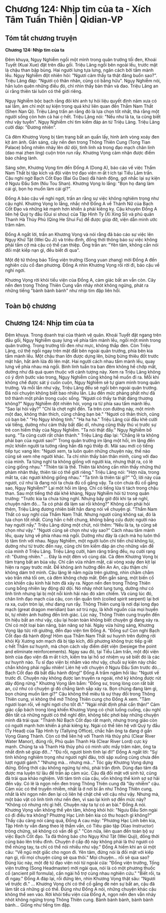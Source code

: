 # Chương 124: Nhịp tim của ta - Xích Tâm Tuần Thiên | Qidian-VP

## Tóm tắt chương truyện

**Chương 124: Nhịp tim của ta**

Đêm khuya, Ngụy Nghiễm ngồi một mình trong quân trướng tối đen, Khoái Tuyết (Kuai Xue) đặt trên đầu gối. Triệu Lãng ngồi bên ngoài lều, trước mặt là chậu than bập bùng. Hai người lưng tựa lưng, ngăn cách bởi tấm mành lều. Ngụy Nghiễm đột nhiên hỏi: "Ngươi cảm thấy ta thật đáng buồn sao?". Triệu Lãng đáp: "Ngươi có thân nhân, cũng có bằng hữu". Ngụy Nghiễm nói, hắn luôn quên những điều đó, chỉ nhìn thấy bản thân và đao. Triệu Lãng an ủi rằng thiên tài luôn có thế giới riêng.

Ngụy Nghiễm bộc bạch rằng đôi khi anh tự hỏi liệu quyết định năm xưa có sai lầm, ám chỉ một sự kiện trong quá khứ liên quan đến Thẩm Nam Thất (Shen Nan Qi). Triệu Lãng trấn an rằng đó là lựa chọn tốt nhất, thà rằng một người sống còn hơn cả hai c·hết. Triệu Lãng nói: "Nếu như là ta, ta cũng biết như vậy tuyển". Ngụy Nghiễm chỉ tìm kiếm đáp án từ Triệu Lãng. Triệu Lãng cười đáp: "Đương nhiên".

Cả đêm Khương Vọng bị tâm trạng bất an quấn lấy, hình ảnh vòng xoáy đen kịt ám ảnh. Gần sáng, cây nến đen trong Thông Thiên Cung (Tong Tian Palace) bỗng nhiên nhảy lên dữ dội, tinh linh xà trong đạo mạch chân linh (dao mai zhen ling) cuộn tròn run rẩy. Khương Vọng cảm nhận được điềm báo chẳng lành.

Sáng sớm, Khương Vọng tìm đến Đổng A (Dong A), báo cáo về việc Thẩm Nam Thất bị tập kích và đội viện trợ đạo viện m·ất t·ích tại Tiểu Lâm trấn. Cậu nghi ngờ Bạch Cốt Đạo (Bai Gu Dao) đã hành động, gợi nhắc lại sự kiện ở Ngưu Đầu Sơn (Niu Tou Shan). Khương Vọng lo lắng: "Bọn họ đang làm cái gì, bọn họ muốn làm cái gì?".

Đổng A bảo cậu về nghỉ ngơi, trấn an rằng sự việc không nghiêm trọng như cậu nghĩ. Khương Vọng lo lắng, nhắc nhở Đổng A về Thánh Nữ của Bạch Cốt Đạo và những kẻ mạnh hơn khiến ả phải kiêng kỵ. Cậu khuyên Đổng A liên hệ Quý ty đầu (Gui si shou) của Tập Hình Ty (Xi Xing Si) và phủ quân Thanh Hà Thủy Phủ (Qing He Shui Fu) để được giúp đỡ, viện dẫn minh ước trăm năm.

Đổng A ngắt lời, trấn an Khương Vọng và nói rằng đã báo cáo sự việc lên Ngụy Khứ Tật (Wei Qu Ji) và triều đình, đồng thời thông báo sự việc không phải tầm cỡ mà cậu có thể can thiệp. Ông trấn an: "Yên tâm, không cần nói đối mặt kiếp nạn gì, đều biết đi qua".

Một đệ tử thông báo Tống viện trưởng (Song yuan zhang) mời Đổng A đến nghiên cứu cổ đan phương. Đổng A nhìn Khương Vọng rồi rời đi, bảo cậu về nghỉ ngơi.

Khương Vọng rời khỏi tiểu viện của Đổng A, cảm giác bất an vẫn còn. Cây nến đen trong Thông Thiên Cung vẫn nhảy nhót không ngừng, phát ra những tiếng "bành bành bành" như nhịp tim đập liên hồi.

## Toàn bộ chương

## Chương 124: Nhịp tim của ta

Đêm khuya.
Trong doanh trại của thành vệ quân.
Khoái Tuyết đặt ngang trên đầu gối, Ngụy Nghiễm quay lưng về phía tấm mành lều, ngồi một mình trong quân trướng.
Trong trướng tối đen như mực, không thắp đèn.
Còn Triệu Lãng, cứ thế ngồi ngay trên mặt đất bên ngoài quân trướng, phía bên kia tấm mành lều.
Một chậu than lớn được dựng lên, bừng bừng thiêu đốt trước mặt hắn, hắt ánh lửa đỏ lên mặt.
Hai người cách nhau tấm mành lều, quay lưng về phía nhau mà ngồi.
Binh lính tuần tra ban đêm không hề chớp mắt, dường như đã quá quen thuộc với cảnh tượng này.
Xem ra Triệu Lãng không có ý định bước vào trong, Ngụy Nghiễm cũng không hề muốn đi ra.
Mỗi khi không chế được sát ý cuồn cuộn, Ngụy Nghiễm sẽ tự giam mình trong quân trướng.
Và mỗi lần như vậy, Triệu Lãng đều sẽ ngồi bên ngoài quân trướng.
Đã nói chuyện không biết bao nhiêu lần.
Lâu đến mức phảng phất như đã trở thành một phần trong cuộc sống.
"Ngươi có thấy ta thật đáng thương không?" Ngụy Nghiễm đột nhiên hỏi, vọng ra từ phía sau tấm mành lều.
"Sao lại hỏi vậy?"
"Chỉ là chợt nghĩ đến. Ta trên con đường này, một mình một đao, không thân thích, cũng chẳng bạn bè."
"Ngươi có thân thích, cũng có bạn bè."
"Họ Ngụy không tính."
"Ha ha ha." Triệu Lãng cúi đầu khẽ cười vài tiếng, dường như cảm thấy bất đắc dĩ, nhưng cũng thấy thú vị trước sự trẻ con hiếm thấy của Ngụy Nghiễm.
"Ta nói thật đấy." Ngụy Nghiễm bổ sung.
"Ta cũng cười rất chân thành." Triệu Lãng đáp lại: "Chẳng lẽ ta không phải bạn của ngươi sao?"
Trong quân trướng im lặng một hồi, im lặng đến mức khiến người ta tưởng rằng hắn đã ngủ thiếp đi.
Mãi sau mới có tiếng tiếp tục vang lên: "Ngươi xem, ta luôn quên những chuyện này, thế nào cũng sẽ xem nhẹ người khác. Ta chỉ nhìn thấy bản thân mình, cùng với đao của mình. Ta từng nghĩ ta không giống với người kia, nhưng thật ra, có lẽ cũng giống nhau."
"Thiên tài là thế. Thiên tài không cần nhìn thấy những thứ phàm nhân thấy, thiên tài có thế giới riêng." Triệu Lãng nói: "Hơn nữa, trong mắt ta, các ngươi không giống nhau."
"Ta tính là thiên tài gì?"
"Ồ, lời này của ngươi, cứ như là đang nói ta chưa đủ cố gắng vậy. Ta còn chưa đủ cố gắng sao, Ngụy Nghiễm?"
Lại một hồi im lặng.
Chỉ có tiếng lửa tí tách trong chậu than.
Sau một tiếng thở dài khẽ khàng, Ngụy Nghiễm hỏi từ trong quân trướng: "Trước kia ta chưa từng nghĩ. Nhưng bây giờ đôi khi ta sẽ nghĩ, chuyện năm đó… Ta có phải đã làm sai rồi không?"
Không cần phải hỏi thêm, Triệu Lãng đương nhiên biết hắn đang nói về chuyện gì.
"Thẩm Nam Thất có suy nghĩ của Thẩm Nam Thất. Nhưng ngươi cũng không sai, đó là lựa chọn tốt nhất. Cùng hắn c·hết chung, không bằng cứu được người nào hay người nấy." Triệu Lãng dừng một chút, nói thêm: "Nếu là ta, ta cũng sẽ chọn như vậy."
"Ngươi cũng sẽ chọn như vậy sao?"
Cách nhau tấm mành lều, quay lưng về phía nhau mà ngồi. Dường như đây là cách mà họ luôn thổ lộ tâm tình với nhau.
Ngụy Nghiễm, một người luôn chỉ tiến chứ không lùi, dường như từ trước đến nay, cũng chỉ tìm kiếm đáp án cho những vấn đề của mình ở Triệu Lãng.
Triệu Lãng cười, hàm răng trắng đều, nụ cười rạng rỡ: "Đương nhiên."
…
Đây là một đêm vô cùng dài.
Cả đêm Khương Vọng bị tâm trạng bất an bủa vây.
Chỉ cần vừa nhắm mắt, cái vòng xoáy đen kịt lại hiện ra ngay trước mắt.
Để không ảnh hưởng đến An An, cậu thậm chí không dám trở mình.
Cậu lặng lẽ nằm ngửa trên giường, nhìn chằm chằm vào trần nhà tối om, cả đêm không chợp mắt.
Đến gần sáng, một biến cố còn khiến cậu kinh hãi hơn đã xảy ra.
Ngọn nến đen trong Thông Thiên cung bỗng nhiên lay động dữ dội.
Nó nhảy nhót lung tung, dường như có linh tính nhưng lại bị một nỗi kinh hãi nào đó xâm chiếm.
Và cùng lúc đó, chân linh đạo mạch của cậu, con rắn quấn tinh (coiled spirit serpent) lại bơi ra xa, cuộn tròn lại, như đang run rẩy.
Thông Thiên cung là nơi đại long đạo mạch (great dragon meridian) ban sơ trú ngụ, là khởi nguồn của mọi huyền bí, tự nhiên ảnh hưởng đến linh giác.
Lúc này, Thông Thiên cung truyền đến tín hiệu bất an như vậy, cậu lại hoàn toàn không biết chuyện gì đang xảy ra.
Chỉ có một loại bản năng, bản năng sợ hãi.
Ngày vừa hửng sáng, Khương Vọng lập tức rời giường, đến đạo viện tìm Đổng A.
"Đổng sư! Con nghi Bạch Cốt đạo đã hành động! Hôm qua Thẩm Nam Thất sư huynh trên đường rời khỏi Kỳ Xương sơn mạch đã bị tập kích, đối phương không trực tiếp g·iết c·hết Thẩm sư huynh, mà chọn cách vây điểm diệt viện (besiege the point and eliminate reinforcements).
Ngay sau đó, tại Tiểu Lâm trấn, một đội viện binh của đạo viện đã m·ất t·ích, kiểm tra lại hồ sơ nhiệm vụ sẽ biết đó là các sư huynh nào. Tu sĩ đạo viện bị nhắm vào như vậy, chuỗi sự kiện này chắc chắn không phải ngẫu nhiên!
Liên hệ với chuyện ở Ngưu Đầu Sơn trước đó… Bạch Cốt đạo đã bắt đầu hành động!"
Đổng A trầm ngâm hồi lâu: "Ngươi về trước đi. Chuyện này không được lan truyền ra ngoài, nhớ kỹ không được rút dây động rừng."
Khương Vọng lẩm bẩm: "Đổng sư, trong lòng con rất bất an, cứ như có chuyện gì đó chẳng lành sắp xảy ra. Bọn chúng đang làm gì, bọn chúng muốn làm gì?"
Cậu không thể miêu tả sự thay đổi trong Thông Thiên cung, vì không thể mở Thông Thiên cung cho Đổng A xem.
"Tâm ngươi loạn rồi, về nghỉ ngơi cho tốt đi."
"Ngài nhất định phải cẩn thận!" Cảm giác cấp bách trong lòng khiến Khương Vọng có chút luống cuống, cậu nghĩ đến tất cả những người có thể nghĩ đến, không tiếc phơi bày những chuyện mình đã trải qua: "Thánh Nữ Bạch Cốt đạo rất mạnh, nhưng trong giáo còn có người mạnh hơn khiến ả phải kiêng kỵ. Ngài có thể liên hệ với Quý ty đầu (Ty Head) của Tập Hình ty (Tallying Office), chắc hẳn ông ta đang ở gần Vọng Giang Thành. Còn có thể liên hệ với Thanh Hà thủy phủ (Clear River Water Manor), đúng rồi, Phủ quân Thanh Hà (Clear River Lord) cực kỳ mạnh. Chúng ta và Thanh Hà thủy phủ có minh ước mấy trăm năm, ông ta nhất định sẽ giúp đỡ…"
"Đủ rồi, ngươi bình tĩnh lại đi!" Đổng A ngắt lời: "Sự tình không nghiêm trọng như ngươi nghĩ đâu, trời sập xuống cũng chưa đến lượt ngươi gánh."
"Nhưng mà… nhưng mà…" Tóc gáy Khương Vọng dựng đứng.
Đồng thời cậu không ngừng tự nhủ, phải trấn định. Dùng đạo tâm đã được ma luyện từ lâu để trấn áp cảm xúc.
Cậu đã đối mặt với sinh tử, cũng đã trải qua khảo nghiệm. Với tâm tính của cậu, vốn không thể kinh sợ sợ hãi đến vậy.
Có lẽ là ngọn nến đen trong Thông Thiên cung đã "lây nhiễm" cậu.
Cảm xúc có thể truyền nhiễm, nhất là ở nơi bí ẩn như Thông Thiên cung, nhất là khi ngọn nến đen lại có liên hệ chặt chẽ với cậu như vậy.
Nhưng mà, một bảo vật có linh tính như nến đen, vì sao lại kinh sợ đến mức này?
"Không có nhưng nhị gì hết. Chuyện này ta tự có an bài." Đổng A nói.
Khương Vọng vẫn không thể yên tâm, không khỏi hỏi: "Ngưu Đầu Sơn ngài có đi điều tra không? Phương Hạc Linh bên kia có thu hoạch gì không?"
Thấy cậu càng nói càng quá, Đổng A cau mày: "Phương Hạc Linh bên kia, Tập Hình ty vẫn đang theo lệ thẩm vấn, có Tiêu giáo tập (Xiao Instructor) trông chừng, sẽ không có vấn đề gì."
"Còn nữa, liên quan đến toàn bộ sự việc Bạch Cốt đạo. Ta đã thông báo cho Ngụy Khứ Tật (Wei Quji), đồng thời cũng báo lên triều đình. Chuyện ở cấp độ này không phải là thứ ngươi có thể nhúng tay, ta chỉ có thể nói nhiều như vậy."
Đổng A hiếm khi an ủi một câu: "Về ngủ một giấc cho ngon đi. Yên tâm, đừng nói là đối mặt với kiếp nạn gì, rồi mọi chuyện cũng sẽ qua thôi."
Mọi chuyện… rồi sẽ qua sao?
Đúng lúc này, một đệ tử đạo viện nói từ ngoài cửa: "Đổng viện trưởng, Tống viện trưởng (Song Headmaster) mời ngài qua, nói là có một phương thuốc cổ (ancient pill formula), cần ngài hỗ trợ cùng nhau nghiên cứu."
"Biết rồi, ta đi ngay."
Đổng A đáp lại, rồi đứng lên, nhìn Khương Vọng thật sâu: "Ngươi về trước đi."
…
Khương Vọng chỉ có thể cố gắng đè nén sự bất an, cậu đã làm tất cả những gì có thể.
Đúng như Đổng A nói, những chuyện khác cậu không thể xen vào.
Rời khỏi tiểu viện của Đổng A, ngọn nến đen vẫn nhảy nhót không ngừng trong Thông Thiên cung.
Bành bành bành, bành bành bành…
Giống như tiếng tim đập.